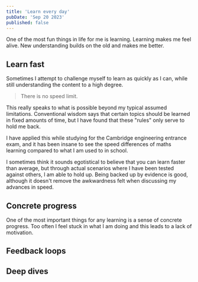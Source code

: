 ```yaml
---
title: 'Learn every day'
pubDate: 'Sep 20 2023'
published: false
---
```


One of the most fun things in life for me is learning. Learning makes me feel alive. New understanding builds on the old and makes me better.

## Learn fast

Sometimes I attempt to challenge myself to learn as quickly as I can, while still understanding the content to a high degree.

> There is no speed limit.

This really speaks to what is possible beyond my typical assumed limitations. Conventional wisdom says that certain topics should be learned in fixed amounts of time, but I have found that these "rules" only serve to hold me back.

I have applied this while studying for the Cambridge engineering entrance exam, and it has been insane to see the speed differences of maths learning compared to what I am used to in school.

I sometimes think it sounds egotistical to believe that you can learn faster than average, but through actual scenarios where I have been tested against others, I am able to hold up. Being backed up by evidence is good, although it doesn't remove the awkwardness felt when discussing my advances in speed.

## Concrete progress

One of the most important things for any learning is a sense of concrete progress. Too often I feel stuck in what I am doing and this leads to a lack of motivation.

## Feedback loops

## Deep dives
